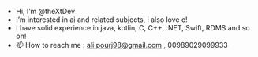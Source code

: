 - Hi, I’m @theXtDev
- I’m interested in ai and related subjects, i also love c!
- i have solid experience in java, kotlin, C, C++, .NET, Swift, RDMS and so on!
- 📫 How to reach me : ali.pourj98@gmail.com , 00989029099933


